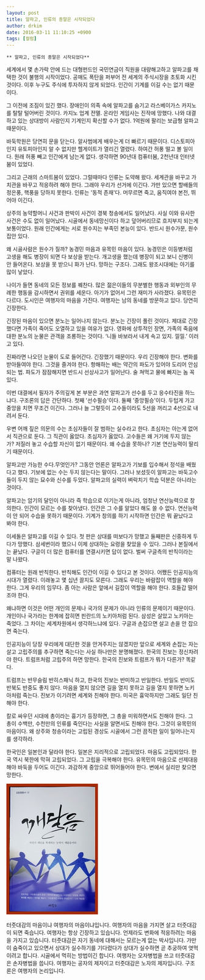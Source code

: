```yaml
---
layout: post
title: 알파고, 인류의 종말은 시작되었다
author: drkim
date: 2016-03-11 11:10:25 +0900
tags: [컬럼]
---
```

  

    ** 알파고, 인류의 종말은 시작되었다** 

  


세계에서 몇 손가락 안에 드는 대형펀드인 국민연금이 직원을 대량해고하고 알파고를 채택한 것이 불행의 시작이었다. 공매도 폭탄을 퍼부어 전 세계의 주식시장을 초토화 시킨 것이다. 이후 누구도 주식에 투자하지 않게 되었다. 인간이 기계를 이길 수는 없기 때문이다. 

  


그 이전에 조짐이 있긴 했다. 장애인이 의족 속에 알파고를 숨기고 라스베이가스 카지노를 탈탈 털어버린 것이다. 카지노 업계 전멸. 온라인 게임사는 진작에 망했다. 나와 대결하고 있는 상대방이 사람인지 기계인지 확신할 수가 없다. 1억원에 팔리는 보급형 알파고 때문이다. 

  


바둑학원은 당연히 문을 닫는다. 알사범에게 배우는게 더 빠르기 때문이다. 디스토피아인지 유토피아인지 알 수 없지만 헬게이트가 열리긴 열렸다. 하여간 허풍 떨고 볼 일이다. 원래 허풍 빼고 인간에게 남는게 없다. 생각하면 90년대 컴퓨터붐, 2천년대 인터넷 붐이 있었다. 

  


그리고 근래의 스마트붐이 있었다. 그럴때마다 인류는 도약해 왔다. 세계관을 바꾸고 가치관을 바꾸고 적응하려 해야 한다. 그래야 우리가 선거에 이긴다. 가만 있으면 할배들의 정은풍, 핵풍을 당하지 못한다. 인류는 '동적 존재'다. 머무르면 죽고, 움직여야 본전, 뛰어야 이긴다. 

  


상주의 농약할머니 사건과 판박이 사건이 경북 청송에서도 일어났다. 사실 이와 유사한 사건은 수도 없이 일어났다. 시골에서 동네망신이다 하고 덮어버리므로 흐지부지 되는게 보통이었다. 원래 인간에게는 서로 원수지는 부족민 본능이 있다. 반드시 원수가문, 원수집안 있다. 

  


왜 시골사람은 원수가 질까? 농경민 마음과 유목민 마음이 있다. 농경민은 이등병처럼 고생을 해도 병장이 되면 다 보상을 받는다. 개고생을 했는데 병장이 되고 보니 신병이 안 들어온다. 보상을 못 받으니 화가 난다. 망하는 구조다. 그래도 왕조시대에는 아기를 많이 낳았다. 

  


나이가 들면 동네의 모든 정보를 꿰찬다. 많은 젊은이들의 무분별한 행동과 외부인의 무례한 행동을 감시하면서 권위를 세운다. 아기가 없어서 그런 재미가 사라졌다. 유목민은 다르다. 도시인은 여행자의 마음을 가진다. 여행자는 남의 동네를 방문하고 있다. 당연히 긴장한다. 

  


긴장된 마음이 있으면 분노는 일어나지 않는다. 분노는 긴장이 풀린 것이다. 제대로 긴장했다면 가족이 죽어도 오열하고 있을 여유가 없다. 영화에 상투적인 장면, 가족의 죽음에 대한 분노의 눈물은 관객을 조롱하는 것이다. ‘니들 바보라서 내게 속고 있지. 낄낄.’ 이러고 있다. 

  


진짜라면 나오던 눈물이 도로 들어간다. 긴장했기 때문이다. 우리 긴장해야 한다. 변화를 받아들여야 한다. 그것을 즐겨야 한다. 항해하는 배는 약간의 파도가 있어야 도리어 안심되는 법. 파도가 잠잠해지면 반드시 선상사고가 일어난다. 술 쳐먹고 물에 빠지는 놈 꼭 있다. 

  


이번 대결에서 필자가 주의깊게 본 부분은 과연 알파고가 선수를 두고 응수타진을 하느냐다. 구조론의 답은 간단하다. 첫째 '선수필승'이다. 둘째 '중앙필승'이다. 두텁게 가고 중앙을 치면 무조건 이긴다. 그러나 늘 그렇듯이 고수들이라도 5선을 꺼리고 4선으로 내려서 둔다. 

  


우변 어깨 짚은 의문의 수는 초심자들이 잘 범하는 실수라고 한다. 초심자는 아는게 없어서 직관으로 둔다. 그 직관이 옳았다. 초심자가 옳았다. 고수들은 왜 거기에 두지 않는가? 저질러 놓고 수습할 자신이 없기 때문이다. 왜 수습을 못하나? 기본 연산능력이 딸리기 때문이다.

  


알파고만 가능한 수다.무엇인가? 그동안 언론은 알파고가 기보를 입수해서 정석을 배웠다고 했다. 기보에 없는 수는 두지 않는다는 말이다. 그러나 보셨듯이 알파고는 바둑고수들이 두지 않는 묘수와 신수를 두었다. 알파고의 실력이 벼락치기 학습 덕분은 아니라는 것이다.

  


알파고는 암기의 달인이 아니라 즉 학습으로 이기는게 아니라, 엄청난 연산능력으로 창의한다. 인간이 모르는 수를 찾아냈다. 인간은 그 수를 알았다 해도 쓸 수 없다. 연산능력이 안 되어 수습을 못하기 때문이다. 기계가 창의를 하기 시작하면 인간은 뭐 끝났다고 봐야 한다. 

  


이세돌은 알파고를 이길 수 있다. 첫 판은 상대를 떠보다가 망했고 둘째판은 신중하게 두다가 망했다. 삼세번이라 했으니 이제 상대하는 요령을 찾았을 수 있다. 그러나 본질에서는 끝났다. 구글이 더 많은 컴퓨터를 연결시키면 답이 없다. 벌써 구글측의 반칙이라는 말 나왔다. 

  


컴퓨터는 원래 반칙한다. 반칙해도 인간이 이길 수 있다고 본 것이다. 어쨌든 인공지능의 시대가 열렸다. 이래놓고 몇 십년 끌지도 모른다. 그래도 우리는 바람잡이 역할을 해야 한다. 그게 우리의 임무다. 좀 아는 사람은 앞에서 길잡이 역할을 해야 한다. 호들갑 떨어조야 한다. 

  


왜냐하면 이것은 어떤 개인의 문제나 국가의 문제가 아니라 인류의 문제이기 때문이다. 개인이나 국가라는 한계에 잡히면 핀란드의 노키아처럼 된다. 삼성은 살았고 노키아는 죽었다. 그 차이는 세계차원에서 생각하느냐에 있다. 구글과 손잡으면 살고 손을 안 잡으면 죽는다. 

  


인공지능이 당장 우리에게 대단한 것을 안겨주지는 않겠지만 앞으로 세계와 손잡는 자는 살고 고립주의를 추구하면 죽는다는 사실 하나만은 분명해졌다. 한국의 진보는 정신차려야 한다. 트럼프처럼 고립주의 하면 망한다. 한국의 진보와 트럼프가 뭐가 다른가? 똑같다. 

  


트럼프는 반무슬림 반히스패닉 하고, 한국의 진보는 반미하고 반일한다. 반일도 반미도 반북도 반중도 좋지 않다. 마음을 열지 않으면 길을 열지 못하고 길을 열지 못하면 노키아처럼 죽는다. 진보가 이기려면 세계와 친해야 한다. 미국은 흉악하지만 그래도 일단 친해야 한다. 

  


칼로 싸우던 시대에 총이라는 흉기가 등장하면, 그 총을 미워하면서도 친해야 한다. 그 총이 수백만, 수천만의 인류를 죽인다는 사실을 알면서도 친해야 한다. 그것이 유목민의 마음이다. 왜 상주와 청송이라는 고립된 경상도 시골에서 그런 끔직한 일이 일어나는지를 생각하라. 

  


한국인은 일본인과 달라야 한다. 일본은 지리적으로 고립되었다. 마음도 고립되었다. 한국 역시 북한에 막혀 고립되었다. 그 고립을 극복해야 한다. 유목민의 마음으로 선제대응해야 바둑을 두어도 이긴다. 과감하게 중앙으로 뛰어들어야 한다. 변에서 실리만 찾으면 망한다. 

  


  



![](/files/attach/images/199/986/684/aDSC01523.JPG)   


  


터줏대감의 마음이냐 여행자의 마음이냐입니다. 여행자의 마음을 가지면 살고 터줏대감이 되면 죽습니다. 여행자는 항상 긴장하고 있습니다. 언제라도 변화에 적응하려는 마음을 가지고 있습니다. 터줏대감은 자기 동네에 대해서는 모르는게 없는 박사입니다. 가만이 숨죽이고 있으면서 상대가 실수하기를 기다렸다가 상대가 실수하면 곧 추궁하여 엿먹이려고 합니다. 시골에서 먹히는 방법이긴 합니다. 여행자는 오자병법을 쓰고 터줏대감은 손자병법을 씁니다. 여행자는 공자의 제자이고 터줏대감은 노자의 제자입니다. 구조론은 여행자의 논리입니다.